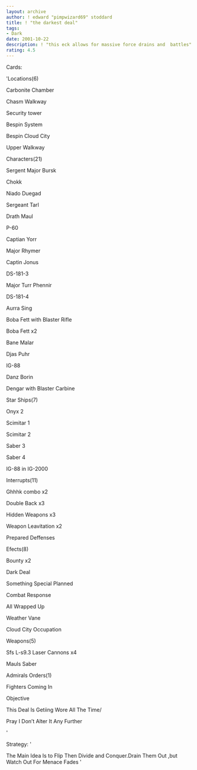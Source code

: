 ```yaml
---
layout: archive
author: ! edward "pimpwizard69" stoddard
title: ! "the darkest deal"
tags:
- Dark
date: 2001-10-22
description: ! "this eck allows for massive force drains and  battles"
rating: 4.5
---
```

Cards: 

'Locations(6)

Carbonite Chamber

Chasm Walkway

Security tower

Bespin System

Bespin Cloud City

Upper Walkway


Characters(21)

Sergent Major Bursk

Chokk

Niado Duegad

Sergeant Tarl

Drath Maul

P-60

Captian Yorr

Major Rhymer

Captin Jonus

DS-181-3

Major Turr Phennir

DS-181-4

Aurra Sing

Boba Fett with Blaster Rifle

Boba Fett x2

Bane Malar

Djas Puhr

IG-88

Danz Borin

Dengar with Blaster Carbine


Star Ships(7)

Onyx 2

Scimitar 1

Scimitar 2

Saber 3

Saber 4

IG-88 in IG-2000


Interrupts(11)

Ghhhk combo x2

Double Back x3

Hidden Weapons x3

Weapon Leavitation x2

Prepared Deffenses


Efects(8)


Bounty x2

Dark Deal

Something Special Planned

Combat Response

All Wrapped Up

Weather Vane

Cloud City Occupation


Weapons(5)


Sfs L-s9.3 Laser Cannons x4

Mauls Saber 


Admirals Orders(1)


Fighters Coming In


Objective

This Deal Is Getiing Wore All The Time/

Pray I Don’t Alter It Any Further

'

Strategy: '

The Main Idea Is to Flip Then Divide and Conquer.Drain Them Out ,but Watch Out For Menace Fades '